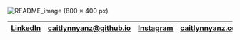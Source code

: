 
![README_image (800 × 400 px)](https://user-images.githubusercontent.com/107785042/204161866-459d37c0-33d6-47f4-bf81-4b33609736f1.gif)

| [LinkedIn](www.linkedin.com/in/caitlynnyanz)   | caitlynnyanz@github.io | [ Instagram](https://www.instagram.com/caitlynn.yanz/) | caitlynnyanz.codes@gmail.com   | [ indaptiv ](https://www.indaptivapp.com/)     | 
|   :----:    |    :----:              |    :----:   |                       :----:   |     :----:   |

